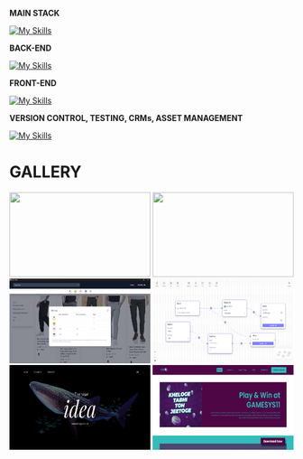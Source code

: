 **MAIN STACK**

[![My Skills](https://skillicons.dev/icons?i=js,ts)](https://www.linkedin.com/in/subham99saha/)

**BACK-END**

[![My Skills](https://skillicons.dev/icons?i=nodejs,express,electron,mongodb,mysql)](https://www.linkedin.com/in/subham99saha/)

**FRONT-END**

[![My Skills](https://skillicons.dev/icons?i=react,redux,html,css,tailwind,bootstrap)](https://www.linkedin.com/in/subham99saha/)

**VERSION CONTROL, TESTING, CRMs, ASSET MANAGEMENT**

[![My Skills](https://skillicons.dev/icons?i=git,github,jest,wordpress,ps,pr)](https://www.linkedin.com/in/subham99saha/)

# GALLERY
<div float="left">
  
  <img src="https://camo.githubusercontent.com/ed16c45a0e8f98d8810c48e64900f046496701294c8ddb6e371a884d9bf711e6/68747470733a2f2f692e696d67686970706f2e636f6d2f66696c65732f6a72313439376763452e706e67" height="150" width="250" />  
  
  <img src="https://raw.githubusercontent.com/subham99saha/shipment-management-dashboard/refs/heads/main/snaps/2022-05-24.png" height="150" width="250" />
  
  <img src="https://raw.githubusercontent.com/subham99saha/holy-scrap-app/refs/heads/main/snaps/Screenshot%202024-12-01%20181822.png" height="150" width="250" />
  
  <img src="https://raw.githubusercontent.com/subham99saha/reactflow-vectorshift-demo/refs/heads/main/snaps/localhost_3000_%20(3).png" height="150" width="250" />
  <img src="https://raw.githubusercontent.com/subham99saha/content-marketing-agency-website/refs/heads/main/snaps/contentladder.in_.png" height="150" width="250" />
  <img src="https://github.com/subham99saha/online-fantasy-cricket-website/raw/main/snaps/gamesys11.com_.png" height="150" width="250" />
</div>
<!--
**subham99saha/subham99saha** is a ✨ _special_ ✨ repository because its `README.md` (this file) appears on your GitHub profile.

Here are some ideas to get you started:

- 🔭 I’m currently working on ...
- 🌱 I’m currently learning ...
- 👯 I’m looking to collaborate on ...
- 🤔 I’m looking for help with ...
- 💬 Ask me about ...
- 📫 How to reach me: ...
- 😄 Pronouns: ...
- ⚡ Fun fact: ...
-->
